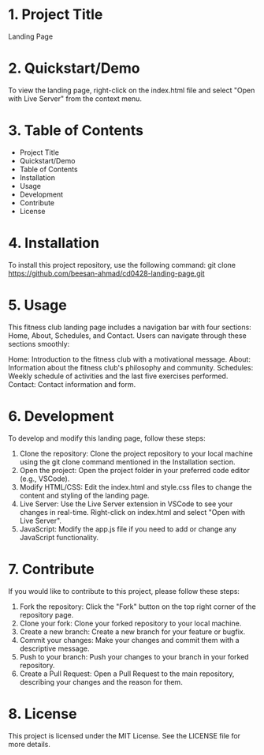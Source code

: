 # 1. Project Title
Landing Page

# 2. Quickstart/Demo
To view the landing page, right-click on the index.html file and select "Open with Live Server" from the context menu.

# 3. Table of Contents
- Project Title
- Quickstart/Demo
- Table of Contents
- Installation
- Usage
- Development
- Contribute
- License

# 4. Installation
To install this project repository, use the following command:
git clone https://github.com/beesan-ahmad/cd0428-landing-page.git

# 5. Usage 
This fitness club landing page includes a navigation bar with four sections: Home, About, Schedules, and Contact. Users can navigate through these sections smoothly:

Home: Introduction to the fitness club with a motivational message.
About: Information about the fitness club's philosophy and community.
Schedules: Weekly schedule of activities and the last five exercises performed.
Contact: Contact information and form.

# 6. Development
To develop and modify this landing page, follow these steps:

1. Clone the repository: Clone the project repository to your local machine using the git clone command mentioned in the Installation section.
2. Open the project: Open the project folder in your preferred code editor (e.g., VSCode).
3. Modify HTML/CSS: Edit the index.html and style.css files to change the content and styling of the landing page.
4. Live Server: Use the Live Server extension in VSCode to see your changes in real-time. Right-click on index.html and select "Open with Live Server".
5. JavaScript: Modify the app.js file if you need to add or change any JavaScript functionality.

# 7. Contribute
If you would like to contribute to this project, please follow these steps:

1. Fork the repository: Click the "Fork" button on the top right corner of the repository page.
2. Clone your fork: Clone your forked repository to your local machine.
3. Create a new branch: Create a new branch for your feature or bugfix.
4. Commit your changes: Make your changes and commit them with a descriptive message.
5. Push to your branch: Push your changes to your branch in your forked repository.
6. Create a Pull Request: Open a Pull Request to the main repository, describing your changes and the reason for them.

# 8. License
This project is licensed under the MIT License. See the LICENSE file for more details.

